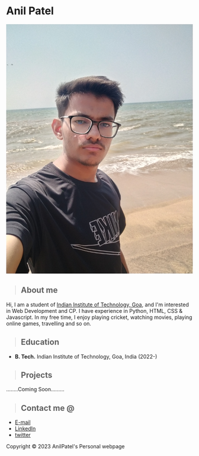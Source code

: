 # Anil Patel

![Anil Patel](images/anilpatel.jpg "Anil Patel")
>
> ## About me
>
Hi, I am a student of [Indian Institute of Technology, Goa](https://iitgoa.ac.in/), and I'm interested in Web Development and CP. I have experience in Python, HTML, CSS & Javascript. In my free time, I enjoy playing cricket, watching movies, playing online games, travelling and so on.

>
> ## Education
>
- **B. Tech.** Indian Institute of Technology, Goa, India (2022-) 

>
> ## Projects
>
........Coming Soon.........

>
> ## Contact me @
>
- [E-mail](anilpatelap042@gmail.com "anilpatelap042@gmail.com")
- [LinkedIn](https://www.linkedin.com/in/anil-patel-aa7a81224)
- [twitter](https://twitter.com/anilpat51576532)
  


  

Copyright &copy; 2023 AnilPatel's Personal webpage